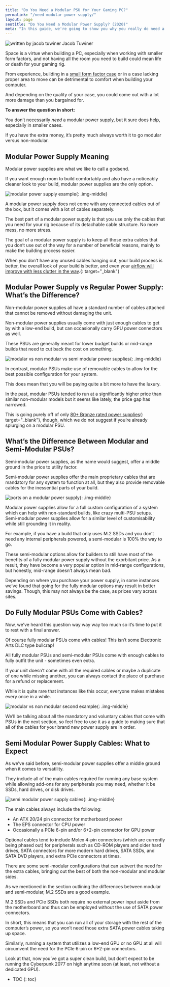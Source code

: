 ```yaml
---
title: "Do You Need a Modular PSU for Your Gaming PC?" 
permalink: "/need-modular-power-supply/"
layout: page
seotitle: "Do You Need a Modular Power Supply? (2020)" 
meta: "In this guide, we're going to show you why you really do need a modular power supply if you want to save space in your rig."
---
```


<div class="author-line">
	<img class="author-image" alt="written by jacob tuwiner" src="/img/profile/close.jpg" />
	<span>Jacob Tuwiner</span>
</div>

Space is a virtue when building a PC, especially when working with smaller form factors, and not having all the room you need to build could mean life or death for your gaming rig. 

From experience, building in a [small form factor case](/budget-pcs/smallest-atx-cases/) or in a case lacking proper area to move can be detrimental to comfort when building your computer. 

And depending on the quality of your case, you could come out with a lot more damage than you bargained for.

**To answer the question in short:**

You don’t necessarily *need* a modular power supply, but it sure does help, especially in smaller cases. 

If you have the extra money, it’s pretty much always worth it to go modular versus non-modular.

## Modular Power Supply Meaning 

Modular power supplies are what we like to call a godsend. 

If you want enough room to build comfortably and also have a noticeably cleaner look to your build, modular power supplies are the only option. 

![modular power supply example](/img/need-modular-power-supply/modular-power-supply-example.jpg){: .img-middle}

A modular power supply does not come with any connected cables out of the box, but it comes with a lot of cables separately. 

The best part of a modular power supply is that you use only the cables that you need for your rig because of its detachable cable structure. No more mess, no more stress.

The goal of a modular power supply is to keep all those extra cables that you don’t use out of the way for a number of beneficial reasons, mainly to make the building process easier. 

When you don’t have any unused cables hanging out, your build process is better, the overall look of your build is better, and even your [airflow will improve with less clutter in the way](https://forums.tomshardware.com/threads/does-cable-management-effect-airflow.1881393/).{: target="_blank"}

## Modular Power Supply vs Regular Power Supply: What’s the Difference?

Non-modular power supplies all have a standard number of cables attached that cannot be removed without damaging the unit. 

Non-modular power supplies usually come with just enough cables to get by with a low-end build, but can occasionally carry GPU power connectors as well. 

These PSUs are generally meant for lower budget builds or mid-range builds that need to cut back the cost on something.

![modular vs non modular vs semi modular power supplies](/img/need-modular-power-supply/modular-vs-non-modular.png){: .img-middle}

In contrast, modular PSUs make use of removable cables to allow for the best possible configuration for your system. 

This does mean that you will be paying quite a bit more to have the luxury. 

In the past, modular PSUs tended to run at a significantly higher price than similar non-modular models but it seems like lately, the price gap has narrowed. 

This is going purely off of only [80+ Bronze rated power supplies](https://www.corsair.com/ww/en/blog/80-plus-platinum-what-does-it-mean-and-what-is-the-benefit-to-me){: target="_blank"}, though, which we do not suggest if you’re already splurging on a modular PSU.

## What’s the Difference Between Modular and Semi-Modular PSUs?

Semi-modular power supplies, as the name would suggest, offer a middle ground in the price to utility factor. 

Semi-modular power supplies offer the main proprietary cables that are mandatory for any system to function at all, but they also provide removable cables for the inessential parts of your build. 

![ports on a modular power supply](/img/need-modular-power-supply/ports-modular-psu.png){: .img-middle}

Modular power supplies allow for a full custom configuration of a system which can help with non-standard builds, like crazy multi-PSU setups. Semi-modular power supplies allow for a similar level of customisability while still grounding it in reality. 

For example, if you have a build that only uses M.2 SSDs and you don’t need any internal peripherals powered, a semi-modular is 100% the way to go.

These semi-modular options allow for builders to still have most of the benefits of a fully modular power supply without the exorbitant price. As a result, they have become a very popular option in mid-range configurations, but honestly, mid-range doesn’t always mean bad.

Depending on where you purchase your power supply, in some instances we’ve found that going for the fully modular options may result in better savings. Though, this may not always be the case, as prices vary across sites.

## Do Fully Modular PSUs Come with Cables? 

Now, we’ve heard this question way way way too much so it’s time to put it to rest with a final answer.

Of course fully modular PSUs come with cables! This isn’t some Electronic Arts DLC type bullcrap!

All fully modular PSUs and semi-modular PSUs come with enough cables to fully outfit the unit -  sometimes even extra. 

If your unit doesn’t come with all the required cables or maybe a duplicate of one while missing another, you can always contact the place of purchase for a refund or replacement. 

While it is quite rare that instances like this occur, everyone makes mistakes every once in a while.

![modular vs non modular second example](/img/need-modular-power-supply/modular-vs-non-example.png){: .img-middle}

We’ll be talking about all the mandatory and voluntary cables that come with PSUs in the next section, so feel free to use it as a guide to making sure that all of the cables for your brand new power supply are in order.

## Semi Modular Power Supply Cables: What to Expect

As we’ve said before, semi-modular power supplies offer a middle ground when it comes to versatility.

 They include all of the main cables required for running any base system while allowing add-ons for any peripherals you may need, whether it be SSDs, hard drives, or disk drives.

![semi modular power supply cables](/img/need-modular-power-supply/semi-modular-psu-cables.jpg){: .img-middle}

The main cables always include the following:

* An ATX 20/24 pin connector for motherboard power
* The EPS connector for CPU power
* Occasionally a PCIe 6-pin and/or 6+2-pin connector for GPU power

Optional cables tend to include Molex 4-pin connectors (which are currently being phased out) for peripherals such as CD-ROM players and older hard drives, SATA connectors for more modern hard drives, SATA SSDs, and SATA DVD players, and extra PCIe connectors at times.

There are some semi-modular configurations that can subvert the need for the extra cables, bringing out the best of both the non-modular and modular sides. 

As we mentioned in the section outlining the differences between modular and semi-modular, M.2 SSDs are a good example. 

M.2 SSDs and PCIe SSDs both require no external power input aside from the motherboard and thus can be employed without the use of SATA power connectors. 

In short, this means that you can run all of your storage with the rest of the computer’s power, so you won’t need those extra SATA power cables taking up space.

Similarly, running a system that utilizes a low-end GPU or no GPU at all will circumvent the need for the PCIe 6-pin or 6+2-pin connectors. 

Look at that, now you’ve got a super clean build, but don’t expect to be running the Cyberpunk 2077 on high anytime soon (at least, not without a dedicated GPU).

* TOC
{: toc}